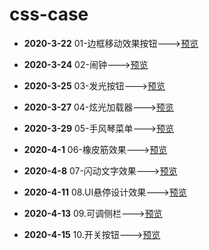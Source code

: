 # css-case

* **2020-3-22**	01-边框移动效果按钮--->[预览](https://codepen.io/lorelei47/pen/zYGJzMP)
* **2020-3-24**	02-闹钟--->[预览](https://codepen.io/lorelei47/pen/wvaYovd)
* **2020-3-25**	03-发光按钮--->[预览](https://codepen.io/lorelei47/pen/zYGMOyg)

* **2020-3-27**	04-炫光加载器--->[预览](https://codepen.io/lorelei47/pen/mdJarJj)

* **2020-3-29**	05-手风琴菜单--->[预览](https://codepen.io/lorelei47/pen/KKpbLEQ)

* **2020-4-1**	06-橡皮筋效果--->[预览](https://codepen.io/lorelei47/pen/PoqLvZV)

* **2020-4-8**	07-闪动文字效果--->[预览](https://codepen.io/lorelei47/pen/rNOBqzR)

* **2020-4-11**	08.UI悬停设计效果--->[预览](https://codepen.io/lorelei47/pen/qBOEQad)

* **2020-4-13**	09.可调侧栏--->[预览](https://codepen.io/lorelei47/pen/abvOPmZ)

* **2020-4-15**	10.开关按钮--->[预览](https://codepen.io/lorelei47/pen/LYpGPoX)